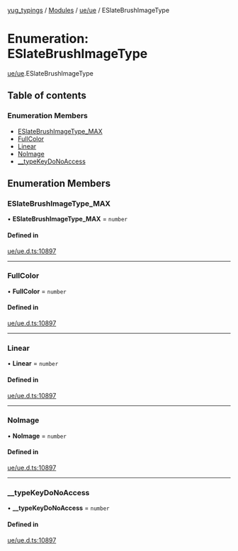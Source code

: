 [yug_typings](../README.md) / [Modules](../modules.md) / [ue/ue](../modules/ue_ue.md) / ESlateBrushImageType

# Enumeration: ESlateBrushImageType

[ue/ue](../modules/ue_ue.md).ESlateBrushImageType

## Table of contents

### Enumeration Members

- [ESlateBrushImageType\_MAX](ue_ue.ESlateBrushImageType.md#eslatebrushimagetype_max)
- [FullColor](ue_ue.ESlateBrushImageType.md#fullcolor)
- [Linear](ue_ue.ESlateBrushImageType.md#linear)
- [NoImage](ue_ue.ESlateBrushImageType.md#noimage)
- [\_\_typeKeyDoNoAccess](ue_ue.ESlateBrushImageType.md#__typekeydonoaccess)

## Enumeration Members

### ESlateBrushImageType\_MAX

• **ESlateBrushImageType\_MAX** = `number`

#### Defined in

[ue/ue.d.ts:10897](https://github.com/YugMetaverse/yug_typings/blob/25cad34/ue/ue.d.ts#L10897)

___

### FullColor

• **FullColor** = `number`

#### Defined in

[ue/ue.d.ts:10897](https://github.com/YugMetaverse/yug_typings/blob/25cad34/ue/ue.d.ts#L10897)

___

### Linear

• **Linear** = `number`

#### Defined in

[ue/ue.d.ts:10897](https://github.com/YugMetaverse/yug_typings/blob/25cad34/ue/ue.d.ts#L10897)

___

### NoImage

• **NoImage** = `number`

#### Defined in

[ue/ue.d.ts:10897](https://github.com/YugMetaverse/yug_typings/blob/25cad34/ue/ue.d.ts#L10897)

___

### \_\_typeKeyDoNoAccess

• **\_\_typeKeyDoNoAccess** = `number`

#### Defined in

[ue/ue.d.ts:10897](https://github.com/YugMetaverse/yug_typings/blob/25cad34/ue/ue.d.ts#L10897)
